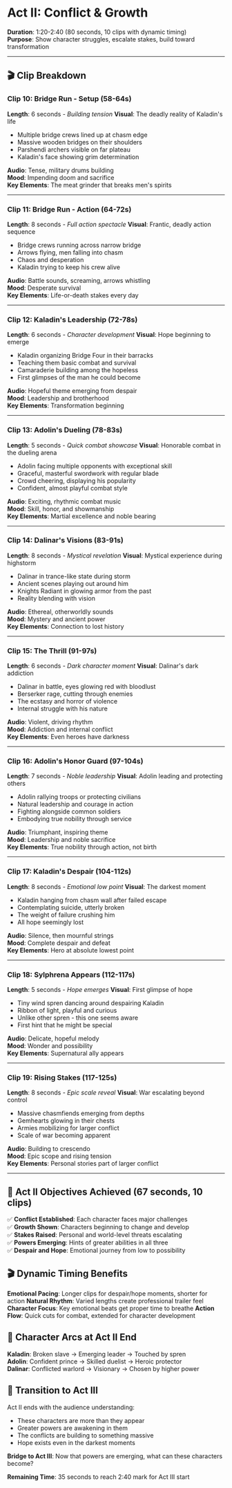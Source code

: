 # Act II: Conflict & Growth
**Duration**: 1:20-2:40 (80 seconds, 10 clips with dynamic timing)  
**Purpose**: Show character struggles, escalate stakes, build toward transformation

---

## 🎬 Clip Breakdown

### Clip 10: Bridge Run - Setup (58-64s)
**Length**: 6 seconds - *Building tension*
**Visual**: The deadly reality of Kaladin's life
- Multiple bridge crews lined up at chasm edge
- Massive wooden bridges on their shoulders
- Parshendi archers visible on far plateau
- Kaladin's face showing grim determination

**Audio**: Tense, military drums building  
**Mood**: Impending doom and sacrifice  
**Key Elements**: The meat grinder that breaks men's spirits

---

### Clip 11: Bridge Run - Action (64-72s)
**Length**: 8 seconds - *Full action spectacle*
**Visual**: Frantic, deadly action sequence
- Bridge crews running across narrow bridge
- Arrows flying, men falling into chasm
- Chaos and desperation
- Kaladin trying to keep his crew alive

**Audio**: Battle sounds, screaming, arrows whistling  
**Mood**: Desperate survival  
**Key Elements**: Life-or-death stakes every day

---

### Clip 12: Kaladin's Leadership (72-78s)
**Length**: 6 seconds - *Character development*
**Visual**: Hope beginning to emerge
- Kaladin organizing Bridge Four in their barracks
- Teaching them basic combat and survival
- Camaraderie building among the hopeless
- First glimpses of the man he could become

**Audio**: Hopeful theme emerging from despair  
**Mood**: Leadership and brotherhood  
**Key Elements**: Transformation beginning

---

### Clip 13: Adolin's Dueling (78-83s)
**Length**: 5 seconds - *Quick combat showcase*
**Visual**: Honorable combat in the dueling arena
- Adolin facing multiple opponents with exceptional skill
- Graceful, masterful swordwork with regular blade
- Crowd cheering, displaying his popularity
- Confident, almost playful combat style

**Audio**: Exciting, rhythmic combat music  
**Mood**: Skill, honor, and showmanship  
**Key Elements**: Martial excellence and noble bearing

---

### Clip 14: Dalinar's Visions (83-91s)
**Length**: 8 seconds - *Mystical revelation*
**Visual**: Mystical experience during highstorm
- Dalinar in trance-like state during storm
- Ancient scenes playing out around him
- Knights Radiant in glowing armor from the past
- Reality blending with vision

**Audio**: Ethereal, otherworldly sounds  
**Mood**: Mystery and ancient power  
**Key Elements**: Connection to lost history

---

### Clip 15: The Thrill (91-97s)
**Length**: 6 seconds - *Dark character moment*
**Visual**: Dalinar's dark addiction
- Dalinar in battle, eyes glowing red with bloodlust
- Berserker rage, cutting through enemies
- The ecstasy and horror of violence
- Internal struggle with his nature

**Audio**: Violent, driving rhythm  
**Mood**: Addiction and internal conflict  
**Key Elements**: Even heroes have darkness

---

### Clip 16: Adolin's Honor Guard (97-104s)
**Length**: 7 seconds - *Noble leadership*
**Visual**: Adolin leading and protecting others
- Adolin rallying troops or protecting civilians
- Natural leadership and courage in action
- Fighting alongside common soldiers
- Embodying true nobility through service

**Audio**: Triumphant, inspiring theme  
**Mood**: Leadership and noble sacrifice  
**Key Elements**: True nobility through action, not birth

---

### Clip 17: Kaladin's Despair (104-112s)
**Length**: 8 seconds - *Emotional low point*
**Visual**: The darkest moment
- Kaladin hanging from chasm wall after failed escape
- Contemplating suicide, utterly broken
- The weight of failure crushing him
- All hope seemingly lost

**Audio**: Silence, then mournful strings  
**Mood**: Complete despair and defeat  
**Key Elements**: Hero at absolute lowest point

---

### Clip 18: Sylphrena Appears (112-117s)
**Length**: 5 seconds - *Hope emerges*
**Visual**: First glimpse of hope
- Tiny wind spren dancing around despairing Kaladin
- Ribbon of light, playful and curious
- Unlike other spren - this one seems aware
- First hint that he might be special

**Audio**: Delicate, hopeful melody  
**Mood**: Wonder and possibility  
**Key Elements**: Supernatural ally appears

---

### Clip 19: Rising Stakes (117-125s)
**Length**: 8 seconds - *Epic scale reveal*
**Visual**: War escalating beyond control
- Massive chasmfiends emerging from depths
- Gemhearts glowing in their chests
- Armies mobilizing for larger conflict
- Scale of war becoming apparent

**Audio**: Building to crescendo  
**Mood**: Epic scope and rising tension  
**Key Elements**: Personal stories part of larger conflict

---

## 🎯 Act II Objectives Achieved (67 seconds, 10 clips)

✅ **Conflict Established**: Each character faces major challenges  
✅ **Growth Shown**: Characters beginning to change and develop  
✅ **Stakes Raised**: Personal and world-level threats escalating  
✅ **Powers Emerging**: Hints of greater abilities in all three  
✅ **Despair and Hope**: Emotional journey from low to possibility

## 🎬 Dynamic Timing Benefits

**Emotional Pacing**: Longer clips for despair/hope moments, shorter for action
**Natural Rhythm**: Varied lengths create professional trailer feel
**Character Focus**: Key emotional beats get proper time to breathe
**Action Flow**: Quick cuts for combat, extended for character development

## 🔗 Character Arcs at Act II End

**Kaladin**: Broken slave → Emerging leader → Touched by spren  
**Adolin**: Confident prince → Skilled duelist → Heroic protector  
**Dalinar**: Conflicted warlord → Visionary → Chosen by higher power

## 🔗 Transition to Act III

Act II ends with the audience understanding:
- These characters are more than they appear
- Greater powers are awakening in them
- The conflicts are building to something massive
- Hope exists even in the darkest moments

**Bridge to Act III**: Now that powers are emerging, what can these characters become?

**Remaining Time**: 35 seconds to reach 2:40 mark for Act III start

